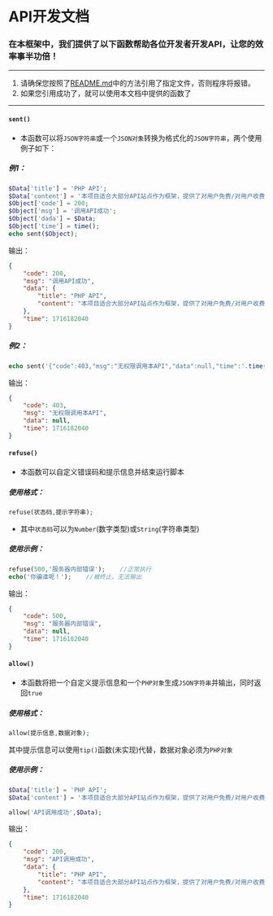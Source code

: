 # API开发文档
### 在本框架中，我们提供了以下函数帮助各位开发者开发API，让您的效率事半功倍！
 - - - 
1.   请确保您按照了[README.md](README.md)中的方法引用了指定文件，否则程序将报错。
2.   如果您引用成功了，就可以使用本文档中提供的函数了
 - - - 
#### `sent()`
 - 本函数可以将`JSON字符串`或一个`JSON对象`转换为格式化的`JSON字符串`，两个使用例子如下：

##### 例1：
```php
$Data['title'] = 'PHP API';
$Data['content'] = '本项目适合大部分API站点作为框架，提供了对用户免费/对用户收费两种模式。默认为对用户免费。';
$Object['code'] = 200;
$Object['msg'] = '调用API成功';
$Object['dada'] = $Data;
$Object['time'] = time();
echo sent($Object);
```
输出：
```json
{
    "code": 200,
    "msg": "调用API成功",
    "data": {
        "title": "PHP API",
        "content": "本项目适合大部分API站点作为框架，提供了对用户免费/对用户收费两种模式。默认为对用户免费。"
    },
    "time": 1716182040
}
```
##### 例2：
```php
echo sent('{"code":403,"msg":"无权限调用本API","data":null,"time":'.time().'}');
```
输出：
```json
{
    "code": 403,
    "msg": "无权限调用本API",
    "data": null,
    "time": 1716182040
}
```
#### `refuse()`
 - 本函数可以自定义错误码和提示信息并结束运行脚本
##### 使用格式：
```php
refuse(状态码,提示字符串);
```
 - 其中`状态码`可以为`Number`(数字类型)或`String`(字符串类型)
##### 使用示例：
```php
refuse(500,'服务器内部错误');    //正常执行
echo('你骗谁呢！');    //被终止，无法输出
```
输出：
```json
{
    "code": 500,
    "msg": "服务器内部错误",
    "data": null,
    "time": 1716182040
}
```
#### `allow()`
 - 本函数将把一个自定义提示信息和一个`PHP对象`生成`JSON字符串`并输出，同时返回`true`
##### 使用格式：
```php
allow(提示信息,数据对象);
```
其中提示信息可以使用`tip()`函数(未实现)代替，数据对象必须为`PHP对象`
##### 使用示例：
```php
$Data['title'] = 'PHP API';
$Data['content'] = '本项目适合大部分API站点作为框架，提供了对用户免费/对用户收费两种模式。默认为对用户免费。';

allow('API调用成功',$Data);
```
输出：
```json
{
    "code": 200,
    "msg": "API调用成功",
    "data": {
        "title": "PHP API",
        "content": "本项目适合大部分API站点作为框架，提供了对用户免费/对用户收费两种模式。默认为对用户免费。"
    },
    "time": 1716182040
}
```